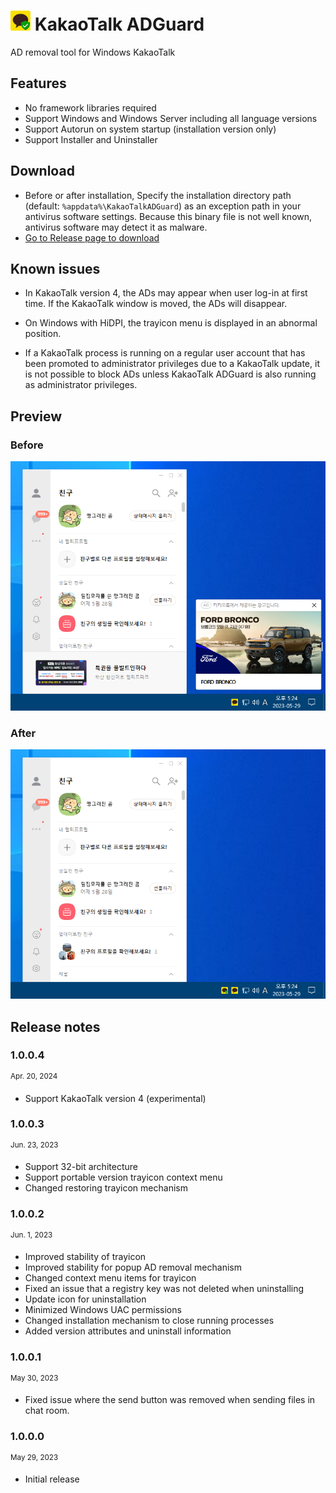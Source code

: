 # ![](Docs/KakaoTalkADGuard.png) KakaoTalk ADGuard

AD removal tool for Windows KakaoTalk

## Features

- No framework libraries required
- Support Windows and Windows Server including all language versions
- Support Autorun on system startup (installation version only)
- Support Installer and Uninstaller

## Download

- Before or after installation, Specify the installation directory path (default: `%appdata%\KakaoTalkADGuard`) as an exception path in your antivirus software settings. Because this binary file is not well known, antivirus software may detect it as malware.
- [Go to Release page to download](https://github.com/loopback-kr/KakaoTalkADGuard/releases)

## Known issues

- In KakaoTalk version 4, the ADs may appear when user log-in at first time. If the KakaoTalk window is moved, the ADs will disappear.

- On Windows with HiDPI, the trayicon menu is displayed in an abnormal position.

- If a KakaoTalk process is running on a regular user account that has been promoted to administrator privileges due to a KakaoTalk update, it is not possible to block ADs unless KakaoTalk ADGuard is also running as administrator privileges.

## Preview

### Before

![](Docs/Before.png)

### After

![](Docs/After.png)

## Release notes

### 1.0.0.4

<sup>Apr. 20, 2024</sup>

- Support KakaoTalk version 4 (experimental)

### 1.0.0.3

<sup>Jun. 23, 2023</sup>

- Support 32-bit architecture
- Support portable version trayicon context menu
- Changed restoring trayicon mechanism

### 1.0.0.2

<sup>Jun. 1, 2023</sup>

- Improved stability of trayicon
- Improved stability for popup AD removal mechanism
- Changed context menu items for trayicon
- Fixed an issue that a registry key was not deleted when uninstalling
- Update icon for uninstallation
- Minimized Windows UAC permissions
- Changed installation mechanism to close running processes
- Added version attributes and uninstall information

### 1.0.0.1

<sup>May 30, 2023</sup>

- Fixed issue where the send button was removed when sending files in chat room.

### 1.0.0.0

<sup>May 29, 2023</sup>

- Initial release
